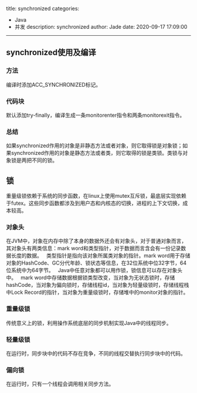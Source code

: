 title: synchronized
categories:
  - Java
  - 并发
description: synchronized
author: Jade
date: 2020-09-17 17:09:00
---

## synchronized使用及编译
### 方法
编译时添加ACC_SYNCHRONIZED标记。
### 代码块
默认添加try-finally，编译生成一条monitorenter指令和两条monitorexit指令。
### 总结
如果synchronized作用的对象是非静态方法或者对象，则它取得锁是对象锁；如果synchronized作用的对象是静态方法或者类，则它取得的锁是类锁。类锁与对象锁是两把不同的锁。

## 锁
重量级锁依赖于系统的同步函数，在linux上使用mutex互斥锁，最底层实现依赖于futex。这些同步函数都涉及到用户态和内核态的切换，进程的上下文切换，成本较高。
### 对象头
在JVM中，对象在内存中除了本身的数据外还会有对象头，对于普通对象而言，其对象头有两类信息：mark word和类型指针，对于数据而言含会有一份记录数据长度的数据。  
类型指针是指向该对象所属类对象的指针。mark word用于存储对象的HashCode、GC分代年龄、锁状态等信息，在32位系统中位32字节，64位系统中为64字节。  
Java中任意对象都可以用作锁，锁信息可以存在对象头中。  
mark word中存储数据根据锁类型改变，当对象为无状态锁时，存储hashCode，当对象为偏向锁时，存储线程id，当对象为轻量级锁时，存储线程栈中Lock Record的指针，当对象为重量级锁时，存储堆中的monitor对象的指针。

### 重量级锁
传统意义上的锁，利用操作系统底层的同步机制实现Java中的线程同步。
### 轻量级锁
在运行时，同步块中的代码不存在竞争，不同的线程交替执行同步块中的代码。
### 偏向锁
在运行时，只有一个线程会调用相关同步方法。


